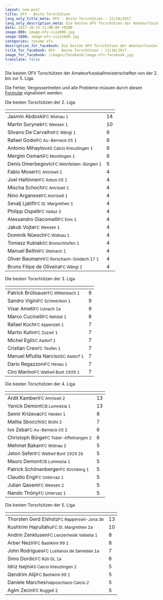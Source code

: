 ```yaml
---
layout: new-post
title: OFV - Beste Torschützen
lang_only_title_meta: OFV - Beste Torschützen - 13/10/2017
lang_only_description_meta: Die besten OFV Torschützen der Amateurfussballmeisterschaften von der 2. bis zur 5. Liga - 13/10/2017
date: 2017-10-13 11:00:00 +0200
image-800: image-ofv-size800.jpg
image-1600: image-ofv-size1600.jpg
categories: resume ofv
description_for_facebook: Die besten OFV Torschützen der Amateurfussballmeisterschaften von der 2. bis zur 5. Liga
title_for_facebook: OFV - Beste Torschützen - 13/10/2017
image_for_facebook: /images/facebook/image-ofv-facebook.jpg
translate: false
---
```

Die besten OFV Torschützen der Amateurfussballmeisterschaften von der 2. bis zur 5. Liga.

Die Fehler, Vergessenheiten und alle Probleme müssen durch diesen <a href="/formular-fehlermeldung">Formular</a> signalisiert werden.

Die besten Torschützen der 2. Liga

<table class="table"><thead><tr><th><i class="fa fa-male"></i></th><th><i class="fa fa-futbol-o"></i></th></tr></thead><tbody><tr><td>Jasmin Abdoski<span class='d-block team-name'><small>FC Widnau 1</small></span></td><td>14</td></tr><tr><td>Martin Surynek<span class='d-block team-name'><small>FC Weesen 1</small></span></td><td>10</td></tr><tr><td>Silvano De Carvalho<span class='d-block team-name'><small>FC Wängi 1</small></span></td><td>9</td></tr><tr><td>Rafael Godoi<span class='d-block team-name'><small>FC Au-Berneck 05 1</small></span></td><td>6</td></tr><tr><td>Antonio Mihaylov<span class='d-block team-name'><small>AS Calcio Kreuzlingen 1</small></span></td><td>6</td></tr><tr><td>Mergim Osmani<span class='d-block team-name'><small>FC Montlingen 1</small></span></td><td>6</td></tr><tr><td>Denis Omerbegovic<span class='d-block team-name'><small>FC Weinfelden-Bürglen 1</small></span></td><td>5</td></tr><tr><td>Fabio Moser<span class='d-block team-name'><small>FC Amriswil 1</small></span></td><td>4</td></tr><tr><td>Joel Haltinner<span class='d-block team-name'><small>FC Arbon 05 1</small></span></td><td>4</td></tr><tr><td>Mischa Schoch<span class='d-block team-name'><small>FC Amriswil 1</small></span></td><td>4</td></tr><tr><td>Nino Arganese<span class='d-block team-name'><small>FC Amriswil 1</small></span></td><td>4</td></tr><tr><td>Sevalj Ljatifi<span class='d-block team-name'><small>FC St. Margrethen 1</small></span></td><td>4</td></tr><tr><td>Philipp Ospelt<span class='d-block team-name'><small>FC Vaduz 2</small></span></td><td>4</td></tr><tr><td>Alessandro Giacomelli<span class='d-block team-name'><small>FC Ems 1</small></span></td><td>4</td></tr><tr><td>Jakub Vojta<span class='d-block team-name'><small>FC Weesen 1</small></span></td><td>4</td></tr><tr><td>Dominik Nüesch<span class='d-block team-name'><small>FC Widnau 1</small></span></td><td>4</td></tr><tr><td>Tomasz Kubiak<span class='d-block team-name'><small>SC Bronschhofen 1</small></span></td><td>4</td></tr><tr><td>Manuel Bellini<span class='d-block team-name'><small>FC Steinach 1</small></span></td><td>4</td></tr><tr><td>Oliver Baumann<span class='d-block team-name'><small>FC Rorschach-Goldach 17 1</small></span></td><td>4</td></tr><tr><td>Bruno Filipe de Oliveira<span class='d-block team-name'><small>FC Wängi 1</small></span></td><td>4</td></tr></tbody></table>

Die besten Torschützen der 3. Liga

<table class="table"><thead><tr><th><i class="fa fa-male"></i></th><th><i class="fa fa-futbol-o"></i></th></tr></thead><tbody><tr><td>Patrick Brülisauer<span class='d-block team-name'><small>FC Wittenbach 1</small></span></td><td>9</td></tr><tr><td>Sandro Vigini<span class='d-block team-name'><small>FC Schmerikon 1</small></span></td><td>9</td></tr><tr><td>Visar Ameti<span class='d-block team-name'><small>FC Uznach 1a</small></span></td><td>9</td></tr><tr><td>Marco Cucinelli<span class='d-block team-name'><small>FC Netstal 1</small></span></td><td>8</td></tr><tr><td>Rafael Koch<span class='d-block team-name'><small>FC Appenzell 1</small></span></td><td>7</td></tr><tr><td>Martin Kuhn<span class='d-block team-name'><small>FC Zuzwil 1</small></span></td><td>7</td></tr><tr><td>Michel Egli<span class='d-block team-name'><small>SC Aadorf 1</small></span></td><td>7</td></tr><tr><td>Cristian Creo<span class='d-block team-name'><small>FC Teufen 1</small></span></td><td>7</td></tr><tr><td>Manuel Mfutila Narciso<span class='d-block team-name'><small>SC Aadorf 1</small></span></td><td>7</td></tr><tr><td>Dario Regazzoni<span class='d-block team-name'><small>FC Henau 1</small></span></td><td>7</td></tr><tr><td>Ciro Marino<span class='d-block team-name'><small>FC Wattwil Bunt 1929 1</small></span></td><td>7</td></tr></tbody></table>

Die besten Torschützen der 4. Liga

<table class="table"><thead><tr><th><i class="fa fa-male"></i></th><th><i class="fa fa-futbol-o"></i></th></tr></thead><tbody><tr><td>Ardit Kamberi<span class='d-block team-name'><small>FC Amriswil 2</small></span></td><td>13</td></tr><tr><td>Yanick Demont<span class='d-block team-name'><small>CB Lumnezia 1</small></span></td><td>13</td></tr><tr><td>Semir Krizevac<span class='d-block team-name'><small>FC Heiden 1</small></span></td><td>8</td></tr><tr><td>Mattia Sbocchi<span class='d-block team-name'><small>SC Brühl 2</small></span></td><td>7</td></tr><tr><td>Ivo Zeba<span class='d-block team-name'><small>FC Au-Berneck 05 2</small></span></td><td>6</td></tr><tr><td>Christoph Bürge<span class='d-block team-name'><small>FC Tobel-Affeltrangen 2</small></span></td><td>6</td></tr><tr><td>Mehmet Bakan<span class='d-block team-name'><small>FC Widnau 2</small></span></td><td>5</td></tr><tr><td>Jeton Seferi<span class='d-block team-name'><small>FC Wattwil Bunt 1929 2b</small></span></td><td>5</td></tr><tr><td>Mauro Demont<span class='d-block team-name'><small>CB Lumnezia 1</small></span></td><td>5</td></tr><tr><td>Patrick Schönenberger<span class='d-block team-name'><small>FC Kirchberg 1</small></span></td><td>5</td></tr><tr><td>Claudio Engi<span class='d-block team-name'><small>FC Untervaz 1</small></span></td><td>5</td></tr><tr><td>Julian Qasem<span class='d-block team-name'><small>FC Weesen 2</small></span></td><td>5</td></tr><tr><td>Nando Thöny<span class='d-block team-name'><small>FC Untervaz 1</small></span></td><td>5</td></tr></tbody></table>

Die besten Torschützen der 5. Liga

<table class="table"><thead><tr><th><i class="fa fa-male"></i></th><th><i class="fa fa-futbol-o"></i></th></tr></thead><tbody><tr><td>Thorsten Gerd Elsholz<span class='d-block team-name'><small>FC Rapperswil-Jona 3b</small></span></td><td>13</td></tr><tr><td>Kushtrim Hajrullahu<span class='d-block team-name'><small>FC St. Margrethen 2a</small></span></td><td>10</td></tr><tr><td>Andrin Zenklusen<span class='d-block team-name'><small>FC Lenzerheide Valbella 1</small></span></td><td>8</td></tr><tr><td>Arber Neziri<span class='d-block team-name'><small>FC Bashkimi 99 1</small></span></td><td>8</td></tr><tr><td>John Rodrigues<span class='d-block team-name'><small>FC Lusitanos de Samedan 1a</small></span></td><td>7</td></tr><tr><td>Simo Dordic<span class='d-block team-name'><small>FC Rüti GL 1a</small></span></td><td>6</td></tr><tr><td>Idriz Isejni<span class='d-block team-name'><small>AS Calcio Kreuzlingen 2</small></span></td><td>5</td></tr><tr><td>Qendrim Aliji<span class='d-block team-name'><small>FC Bashkimi 99 1</small></span></td><td>5</td></tr><tr><td>Daniele Marchesi<span class='d-block team-name'><small>Valposchiavo Calcio 2</small></span></td><td>5</td></tr><tr><td>Agim Zeciri<span class='d-block team-name'><small>FC Ruggell 2</small></span></td><td>5</td></tr></tbody></table>

